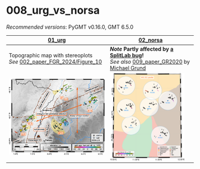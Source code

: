 # 008_urg_vs_norsa

_Recommended versions_: PyGMT v0.16.0, GMT 6.5.0

| **[01_urg](https://github.com/yvonnefroehlich/gmt-pygmt-plotting/blob/main/002_paper_FGR_2024/Figure_10/FGR2024_GJI_Fig10.py)** | **[02_norsa](https://github.com/yvonnefroehlich/GMT_PyGMT_plotting/tree/main/008_urg_vs_norsa/02_norsa/map_scandinavia_stereo.py)** |
| --- | --- |
| Topographic map with stereoplots <br> _See_ [002_paper_FGR_2024/Figure_10](https://github.com/yvonnefroehlich/gmt-pygmt-plotting/blob/main/002_paper_FGR_2024/Figure_10/FGR2024_GJI_Fig10.py) | **_Note_ Partly affected by [a SplitLab bug](https://doi.org/10.4401/ag-8781)!** <br> _See also_ [009_paper_GR2020](https://github.com/michaelgrund/GMT-plotting/tree/main/009_paper_GR2020) by [Michael Grund](https://github.com/michaelgrund) |
| <img src="https://github.com/yvonnefroehlich/gmt-pygmt-plotting/blob/main/002_paper_FGR_2024/Figure_10/02_out_figs/FGR2024_GJI_Fig10.png" width="300"> | <img src="https://github.com/yvonnefroehlich/gmt-pygmt-plotting/blob/main/008_urg_vs_norsa/02_norsa/02_out_figs/map_scanarray_tectonic_norsa_networkALL_colorNETWORK_stereo_goodfair_SC_XKS.png" width="200"> |
